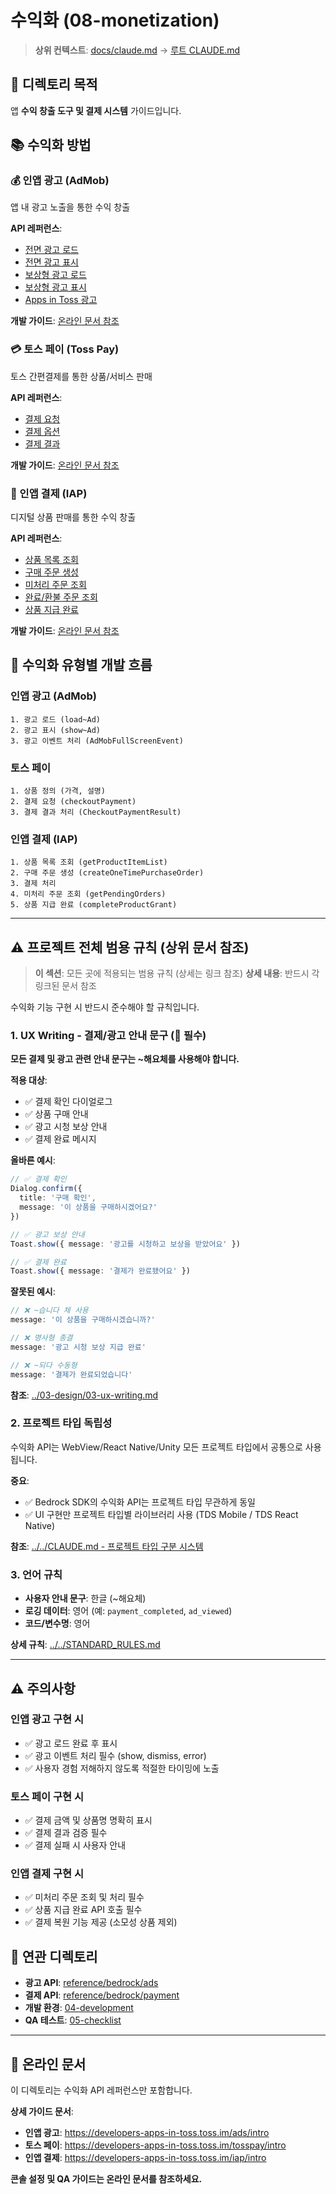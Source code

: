 # 수익화 (08-monetization)

> **상위 컨텍스트**: [docs/claude.md](../claude.md) → [루트 CLAUDE.md](../../CLAUDE.md)

## 📌 디렉토리 목적

앱 **수익 창출 도구 및 결제 시스템** 가이드입니다.

## 📚 수익화 방법

### 💰 인앱 광고 (AdMob)
앱 내 광고 노출을 통한 수익 창출

**API 레퍼런스**:
- [전면 광고 로드](../reference/bedrock/ads/loadAdMobInterstitialAd.md)
- [전면 광고 표시](../reference/bedrock/ads/showAdMobInterstitialAd.md)
- [보상형 광고 로드](../reference/bedrock/ads/loadAdMobRewardedAd.md)
- [보상형 광고 표시](../reference/bedrock/ads/showAdMobRewardedAd.md)
- [Apps in Toss 광고](../reference/bedrock/ads/loadAppsInTossAdMob.md)

**개발 가이드**: [온라인 문서 참조](https://developers-apps-in-toss.toss.im)

### 💳 토스 페이 (Toss Pay)
토스 간편결제를 통한 상품/서비스 판매

**API 레퍼런스**:
- [결제 요청](../reference/bedrock/payment/tosspay/checkoutPayment.md)
- [결제 옵션](../reference/bedrock/payment/tosspay/CheckoutPaymentOptions.md)
- [결제 결과](../reference/bedrock/payment/tosspay/CheckoutPaymentResult.md)

**개발 가이드**: [온라인 문서 참조](https://developers-apps-in-toss.toss.im)

### 🛒 인앱 결제 (IAP)
디지털 상품 판매를 통한 수익 창출

**API 레퍼런스**:
- [상품 목록 조회](../reference/bedrock/payment/iap/getProductItemList.md)
- [구매 주문 생성](../reference/bedrock/payment/iap/createOneTimePurchaseOrder.md)
- [미처리 주문 조회](../reference/bedrock/payment/iap/getPendingOrders.md)
- [완료/환불 주문 조회](../reference/bedrock/payment/iap/getCompletedOrRefundedOrders.md)
- [상품 지급 완료](../reference/bedrock/payment/iap/completeProductGrant.md)

**개발 가이드**: [온라인 문서 참조](https://developers-apps-in-toss.toss.im)

## 🎯 수익화 유형별 개발 흐름

### 인앱 광고 (AdMob)
```
1. 광고 로드 (load~Ad)
2. 광고 표시 (show~Ad)
3. 광고 이벤트 처리 (AdMobFullScreenEvent)
```

### 토스 페이
```
1. 상품 정의 (가격, 설명)
2. 결제 요청 (checkoutPayment)
3. 결제 결과 처리 (CheckoutPaymentResult)
```

### 인앱 결제 (IAP)
```
1. 상품 목록 조회 (getProductItemList)
2. 구매 주문 생성 (createOneTimePurchaseOrder)
3. 결제 처리
4. 미처리 주문 조회 (getPendingOrders)
5. 상품 지급 완료 (completeProductGrant)
```

---

## ⚠️ 프로젝트 전체 범용 규칙 (상위 문서 참조)

> **이 섹션**: 모든 곳에 적용되는 범용 규칙 (상세는 링크 참조)
> **상세 내용**: 반드시 각 링크된 문서 참조

수익화 기능 구현 시 반드시 준수해야 할 규칙입니다.

### 1. UX Writing - 결제/광고 안내 문구 (🔴 필수)

**모든 결제 및 광고 관련 안내 문구는 ~해요체를 사용해야 합니다.**

**적용 대상**:
- ✅ 결제 확인 다이얼로그
- ✅ 상품 구매 안내
- ✅ 광고 시청 보상 안내
- ✅ 결제 완료 메시지

**올바른 예시**:
```typescript
// ✅ 결제 확인
Dialog.confirm({
  title: '구매 확인',
  message: '이 상품을 구매하시겠어요?'
})

// ✅ 광고 보상 안내
Toast.show({ message: '광고를 시청하고 보상을 받았어요' })

// ✅ 결제 완료
Toast.show({ message: '결제가 완료됐어요' })
```

**잘못된 예시**:
```typescript
// ❌ ~습니다 체 사용
message: '이 상품을 구매하시겠습니까?'

// ❌ 명사형 종결
message: '광고 시청 보상 지급 완료'

// ❌ ~되다 수동형
message: '결제가 완료되었습니다'
```

**참조**: [../03-design/03-ux-writing.md](../03-design/03-ux-writing.md)

### 2. 프로젝트 타입 독립성

수익화 API는 WebView/React Native/Unity 모든 프로젝트 타입에서 공통으로 사용됩니다.

**중요**:
- ✅ Bedrock SDK의 수익화 API는 프로젝트 타입 무관하게 동일
- ✅ UI 구현만 프로젝트 타입별 라이브러리 사용 (TDS Mobile / TDS React Native)

**참조**: [../../CLAUDE.md - 프로젝트 타입 구분 시스템](../../CLAUDE.md#프로젝트-타입-구분-시스템)

### 3. 언어 규칙

- **사용자 안내 문구**: 한글 (~해요체)
- **로깅 데이터**: 영어 (예: `payment_completed`, `ad_viewed`)
- **코드/변수명**: 영어

**상세 규칙**: [../../STANDARD_RULES.md](../../STANDARD_RULES.md)

---

## ⚠️ 주의사항

### 인앱 광고 구현 시
- ✅ 광고 로드 완료 후 표시
- ✅ 광고 이벤트 처리 필수 (show, dismiss, error)
- ✅ 사용자 경험 저해하지 않도록 적절한 타이밍에 노출

### 토스 페이 구현 시
- ✅ 결제 금액 및 상품명 명확히 표시
- ✅ 결제 결과 검증 필수
- ✅ 결제 실패 시 사용자 안내

### 인앱 결제 구현 시
- ✅ 미처리 주문 조회 및 처리 필수
- ✅ 상품 지급 완료 API 호출 필수
- ✅ 결제 복원 기능 제공 (소모성 상품 제외)

## 🔗 연관 디렉토리

- **광고 API**: [reference/bedrock/ads](../reference/bedrock/ads/)
- **결제 API**: [reference/bedrock/payment](../reference/bedrock/payment/)
- **개발 환경**: [04-development](../04-development/claude.md)
- **QA 테스트**: [05-checklist](../05-checklist/claude.md)

---

## 📖 온라인 문서

이 디렉토리는 수익화 API 레퍼런스만 포함합니다.

**상세 가이드 문서**:
- **인앱 광고**: https://developers-apps-in-toss.toss.im/ads/intro
- **토스 페이**: https://developers-apps-in-toss.toss.im/tosspay/intro
- **인앱 결제**: https://developers-apps-in-toss.toss.im/iap/intro

**콘솔 설정 및 QA 가이드는 온라인 문서를 참조하세요.**
